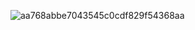 ![aa768abbe7043545c0cdf829f54368aa](https://github.com/user-attachments/assets/eea6bcda-3002-4d56-8851-07a10d4d0faf)

